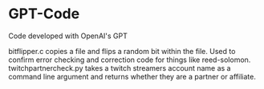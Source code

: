# GPT-Code
Code developed with OpenAI's GPT

bitflipper.c copies a file and flips a random bit within the file. Used to confirm error checking and correction code for things like reed-solomon.
twitchpartnercheck.py takes a twitch streamers account name as a command line argument and returns whether they are a partner or affiliate.
